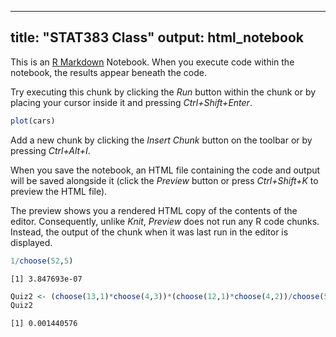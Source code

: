 
<!-- rnb-text-begin -->

---
title: "STAT383 Class"
output: html_notebook
---

This is an [R Markdown](http://rmarkdown.rstudio.com) Notebook. When you execute code within the notebook, the results appear beneath the code. 

Try executing this chunk by clicking the *Run* button within the chunk or by placing your cursor inside it and pressing *Ctrl+Shift+Enter*. 


<!-- rnb-text-end -->


<!-- rnb-chunk-begin -->


<!-- rnb-source-begin eyJkYXRhIjoiYGBgclxucGxvdChjYXJzKVxuYGBgIn0= -->

```r
plot(cars)
```

<!-- rnb-source-end -->

<!-- rnb-chunk-end -->


<!-- rnb-text-begin -->


Add a new chunk by clicking the *Insert Chunk* button on the toolbar or by pressing *Ctrl+Alt+I*.

When you save the notebook, an HTML file containing the code and output will be saved alongside it (click the *Preview* button or press *Ctrl+Shift+K* to preview the HTML file).

The preview shows you a rendered HTML copy of the contents of the editor. Consequently, unlike *Knit*, *Preview* does not run any R code chunks. Instead, the output of the chunk when it was last run in the editor is displayed.



<!-- rnb-text-end -->


<!-- rnb-chunk-begin -->


<!-- rnb-source-begin eyJkYXRhIjoiYGBgclxuMS9jaG9vc2UoNTIsNSlcblxuYGBgIn0= -->

```r
1/choose(52,5)

```

<!-- rnb-source-end -->

<!-- rnb-output-begin eyJkYXRhIjoiWzFdIDMuODQ3NjkzZS0wN1xuIn0= -->

```
[1] 3.847693e-07
```



<!-- rnb-output-end -->

<!-- rnb-chunk-end -->


<!-- rnb-text-begin -->



<!-- rnb-text-end -->


<!-- rnb-chunk-begin -->


<!-- rnb-source-begin eyJkYXRhIjoiYGBgclxuUXVpejIgPC0gKGNob29zZSgxMywxKSpjaG9vc2UoNCwzKSkqKGNob29zZSgxMiwxKSpjaG9vc2UoNCwyKSkvY2hvb3NlKDUyLDUpXG5RdWl6MlxuYGBgIn0= -->

```r
Quiz2 <- (choose(13,1)*choose(4,3))*(choose(12,1)*choose(4,2))/choose(52,5)
Quiz2
```

<!-- rnb-source-end -->

<!-- rnb-output-begin eyJkYXRhIjoiWzFdIDAuMDAxNDQwNTc2XG4ifQ== -->

```
[1] 0.001440576
```



<!-- rnb-output-end -->

<!-- rnb-chunk-end -->


<!-- rnb-text-begin -->




<!-- rnb-text-end -->


<!-- rnb-chunk-begin -->



<!-- rnb-chunk-end -->


<!-- rnb-text-begin -->




<!-- rnb-text-end -->

